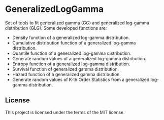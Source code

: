 # GeneralizedLogGamma

Set of tools to fit generalized gamma (GG) and generalized log-gamma distribution (GLG). Some developed functions are:

* Density function of a generalized log-gamma distribution.
* Cumulative distribution function of a generalized log-gamma distribution.
* Quantile function of a generalized log-gamma distribution.
* Generate random values of a generalized log-gamma distribution.
* Entropy function of a generalized log-gamma distribution.
* Survival function of generalized gamma distribution.
* Hazard function of a generalized gamma distribution.
* Generate random values of K-th Order Statistics from a generalized log-gamma distribution.

## License

This project is licensed under the terms of the MIT license.


